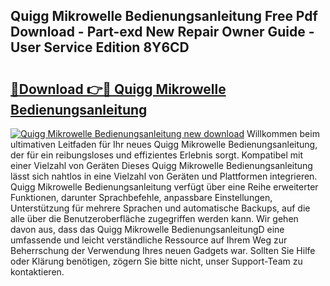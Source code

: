 ## Quigg Mikrowelle Bedienungsanleitung Free Pdf Download - Part-exd New Repair Owner Guide - User Service Edition 8Y6CD

# <h2><a href="http://df0grs.blite.top/?on=Quigg+Mikrowelle+Bedienungsanleitung">🔗Download 👉🔴 Quigg Mikrowelle Bedienungsanleitung</a></h2>

[![Quigg Mikrowelle Bedienungsanleitung new download](https://i.imgur.com/lujVjoI.png)](http://df0grs.blite.top/?on=Quigg+Mikrowelle+Bedienungsanleitung)
Willkommen beim ultimativen Leitfaden für Ihr neues Quigg Mikrowelle Bedienungsanleitung, der für ein reibungsloses und effizientes Erlebnis sorgt. Kompatibel mit einer Vielzahl von Geräten Dieses Quigg Mikrowelle Bedienungsanleitung lässt sich nahtlos in eine Vielzahl von Geräten und Plattformen integrieren. Quigg Mikrowelle Bedienungsanleitung verfügt über eine Reihe erweiterter Funktionen, darunter Sprachbefehle, anpassbare Einstellungen, Unterstützung für mehrere Sprachen und automatische Backups, auf die alle über die Benutzeroberfläche zugegriffen werden kann. Wir gehen davon aus, dass das Quigg Mikrowelle BedienungsanleitungD eine umfassende und leicht verständliche Ressource auf Ihrem Weg zur Beherrschung der Verwendung Ihres neuen Gadgets war. Sollten Sie Hilfe oder Klärung benötigen, zögern Sie bitte nicht, unser Support-Team zu kontaktieren.
